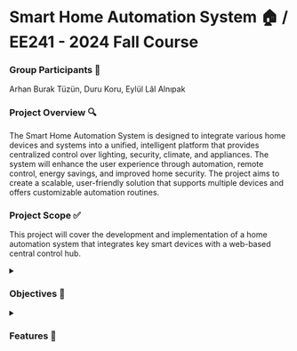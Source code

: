 # Smart Home Automation System 🏠 / EE241 - 2024 Fall Course #

### Group Participants 👥 ###
Arhan Burak Tüzün, Duru Koru, Eylül Lâl Alnıpak

### Project Overview 🔍 ###
The Smart Home Automation System is designed to integrate various home devices and systems into a unified, intelligent platform that provides centralized control over lighting, security, climate, and appliances. The system will enhance the user experience through automation, remote control, energy savings, and improved home security. The project aims to create a scalable, user-friendly solution that supports multiple devices and offers customizable automation routines.

<h3>Project Scope ✅</h3>
  
This project will cover the development and implementation of a home automation system that integrates key smart devices with a web-based central control hub.

<details>

<summary><h3>Objectives 💭</h3></summary>
  
- Comfort 🛌🏻:
> Automate everyday tasks such as lighting, climate control, and appliance management to provide convenience and a better living experience.
- Energy Efficiency 🔋:
> Use smart devices to optimize energy consumption, such as adjusting heating/cooling and turning off unused appliances.
- Security 🛡️:
> Implement real-time monitoring and alert systems to enhance home safety, including smart locks, cameras, and motion sensors.
- Accessibility 📱:
> Provide remote access and control through a web interface.
- Scalability 🔩:
> Ensure the system is modular, allowing future expansion with additional devices and features.
</details>

<details>
<summary><h3>Features 🧮</h3></summary>

___*Codes for the features will be written as the course progresses, more features may be added throughout the semester for better functionality.___
- [ ] Smart Lighting 💡:
> Automated control of lighting for different rooms, with the ability to set schedules and scenes.
- [ ] Smart Thermostat 🌡️:
> Adaptive temperature control for energy efficiency and comfort.
- [ ] Security System 🔒:
> Smart cameras, motion detectors, and door/window sensors with real-time notifications.
- [ ] Smart Plugs🔌:
> Automated control of various appliances with energy monitoring capabilities.
- [ ] Web Control 🌐:
> Web Interface to access and control the smart features.
</details>
